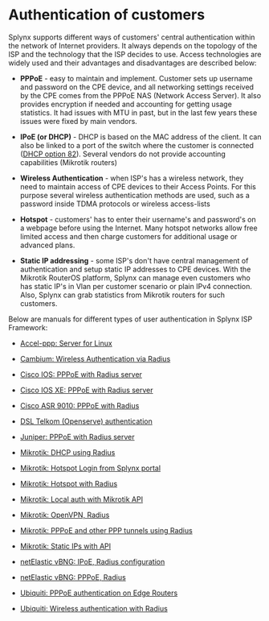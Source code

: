 Authentication of customers
==========

Splynx supports different ways of customers' central authentication within the network of Internet providers. It always depends on the topology of the ISP and the technology that the ISP decides to use. Access technologies are widely used and their advantages and disadvantages are described below:

* **PPPoE** - easy to maintain and implement. Customer sets up username and password on the CPE device, and all networking settings received by the CPE comes from the PPPoE NAS (Network Access Server). It also provides encryption if needed and accounting for getting usage statistics. It had issues with MTU in past, but in the last few years these issues were fixed by main vendors.

* **IPoE (or DHCP)** - DHCP is based on the MAC address of the client. It can also be linked to a port of the switch where the customer is connected ([DHCP option 82](networking/authentication_of_customers/dhcp_option_82/dhcp_option_82.md)). Several vendors do not provide accounting capabilities (Mikrotik routers)

* **Wireless Authentication** - when ISP's has a wireless network, they need to maintain access of CPE devices to their Access Points. For this purpose several wireless authentication methods are used, such as a password inside TDMA protocols or wireless access-lists

* **Hotspot** - customers' has to enter their username's and password's on a webpage before using the Internet. Many hotspot networks allow free limited access and then charge customers for additional usage or advanced plans.

* **Static IP addressing** - some ISP's don't have central management of authentication and setup static IP addresses to CPE devices. With the Mikrotik RouterOS platform, Splynx can manage even customers who has static IP's in Vlan per customer scenario or plain IPv4 connection. Also, Splynx can grab statistics from Mikrotik routers for such customers.


Below are manuals for different types of user authentication in Splynx ISP Framework:


* [Accel-ppp: Server for Linux](networking/authentication_of_customers/linux_accel/linux_accel.md)

* [Cambium: Wireless Authentication via Radius](networking/authentication_of_customers/cambium_wireless_auth_radius/cambium_wireless_auth_radius.md)

* [Cisco IOS: PPPoE with Radius server](networking/authentication_of_customers/cisco_pppoe_radius/cisco_pppoe_radius.md)

* [Cisco IOS XE: PPPoE with Radius server](networking/authentication_of_customers/cisco_xe_pppoe_radius/cisco_xe_pppoe_radius.md)

* [Cisco ASR 9010: PPPoE with Radius](networking/authentication_of_customers/cisco_asr9010_pppoe_radius/cisco_asr9010_pppoe_radius.md)

* [DSL Telkom (Openserve) authentication](networking/authentication_of_customers/dsl_telkom_openserve/dsl_telkom_openserve.md)

* [Juniper: PPPoE with Radius server](networking/authentication_of_customers/juniper_pppoe_radius/juniper_pppoe_radius.md)

* [Mikrotik: DHCP using Radius](networking/authentication_of_customers/mikrotik_dhcp_radius/mikrotik_dhcp_radius.md)

* [Mikrotik: Hotspot Login from Splynx portal](networking/authentication_of_customers/mikrotik_hotspot_from_portal/mikrotik_hotspot_from_portal.md)

* [Mikrotik: Hotspot with Radius](networking/authentication_of_customers/mikrotik_hotspot_radius/mikrotik_hotspot_radius.md)

* [Mikrotik: Local auth with Mikrotik API](networking/authentication_of_customers/mikrotik_local_auth_api/mikrotik_local_auth_api.md)

* [Mikrotik: OpenVPN, Radius](networking/authentication_of_customers/mikrotik_openvpn_radius/mikrotik_openvpn_radius.md)

* [Mikrotik: PPPoE and other PPP tunnels using Radius](networking/authentication_of_customers/mikrotik_pppoe_radius/mikrotik_pppoe_radius.md)

* [Mikrotik: Static IPs with API](networking/authentication_of_customers/mikrotik_static_api/mikrotik_static_api.md)

* [netElastic vBNG: IPoE, Radius configuration](networking/authentication_of_customers/vbng_ipoe_radius/vbng_ipoe_radius.md)

* [netElastic vBNG: PPPoE, Radius](networking/authentication_of_customers/vbng_pppoe_radius/vbng_pppoe_radius.md)

* [Ubiquiti: PPPoE authentication on Edge Routers](networking/authentication_of_customers/ubiquiti_pppoe_edge/ubiquiti_pppoe_edge.md)

* [Ubiquiti: Wireless authentication with Radius](networking/authentication_of_customers/ubiquiti_wireless_auth_radius/ubiquiti_wireless_auth_radius.md)
